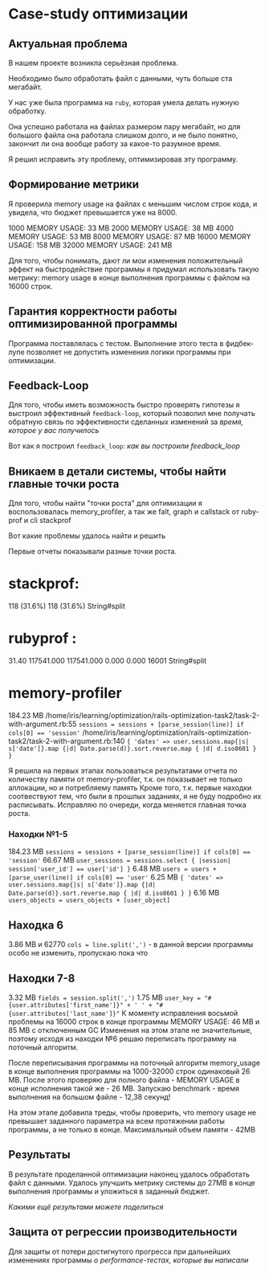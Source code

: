 # Case-study оптимизации

## Актуальная проблема
В нашем проекте возникла серьёзная проблема.

Необходимо было обработать файл с данными, чуть больше ста мегабайт.

У нас уже была программа на `ruby`, которая умела делать нужную обработку.

Она успешно работала на файлах размером пару мегабайт, но для большого файла она работала слишком долго, и не было понятно, закончит ли она вообще работу за какое-то разумное время.

Я решил исправить эту проблему, оптимизировав эту программу.

## Формирование метрики
Я проверила memory usage на файлах с меньшим числом строк кода, и увидела, что бюджет превышается уже на 8000.

1000   MEMORY USAGE: 33 MB
2000   MEMORY USAGE: 38 MB
4000   MEMORY USAGE: 53 MB
8000   MEMORY USAGE: 87 MB
16000  MEMORY USAGE: 158 MB
32000  MEMORY USAGE: 241 MB

Для того, чтобы понимать, дают ли мои изменения положительный эффект на быстродействие программы я придумал использовать такую метрику: memory usage в конце выполнения программы с файлом на 16000 строк.

## Гарантия корректности работы оптимизированной программы
Программа поставлялась с тестом. Выполнение этого теста в фидбек-лупе позволяет не допустить изменения логики программы при оптимизации.

## Feedback-Loop
Для того, чтобы иметь возможность быстро проверять гипотезы я выстроил эффективный `feedback-loop`, который позволил мне получать обратную связь по эффективности сделанных изменений за *время, которое у вас получилось*

Вот как я построил `feedback_loop`: *как вы построили feedback_loop*

## Вникаем в детали системы, чтобы найти главные точки роста
Для того, чтобы найти "точки роста" для оптимизации я воспользовалась memory_profiler, а так же falt, graph и callstack от ruby-prof и cli stackprof

Вот какие проблемы удалось найти и решить

Первые отчеты показывали разные точки роста.
# stackprof:
118  (31.6%)         118  (31.6%)     String#split
# rubyprof :
31.40  117541.000 117541.000     0.000     0.000    16001   String#split
# memory-profiler
 184.23 MB  /home/iris/learning/optimization/rails-optimization-task2/task-2-with-argument.rb:55
 `sessions = sessions + [parse_session(line)] if cols[0] == 'session'`
 /home/iris/learning/optimization/rails-optimization-task2/task-2-with-argument.rb:140
`{ 'dates' => user.sessions.map{|s| s['date']}.map {|d| Date.parse(d)}.sort.reverse.map { |d| d.iso8601 } }`

Я решила на первых этапах пользоваться результатами отчета по количеству памяти от memory-profiler, т.к. он показывает не только аллокации, но и потребляему память
Кроме того, т.к. первые находки соотвествуют тем, что были в прошлых заданиях, я не буду подробно их расписывать. Исправляю по очереди, когда меняется главная точка роста.

### Находки №1-5
184.23 MB  `sessions = sessions + [parse_session(line)] if cols[0] == 'session'`
66.67 MB   `user_sessions = sessions.select { |session| session['user_id'] == user['id'] }`
6.48 MB  `users = users + [parse_user(line)] if cols[0] == 'user'`
6.25 MB  `{ 'dates' => user.sessions.map{|s| s['date']}.map {|d| Date.parse(d)}.sort.reverse.map { |d| d.iso8601 } }`
6.16 MB  `users_objects = users_objects + [user_object]`

## Находка 6
3.86 MB и 62770 `cols = line.split(',')` - в данной версии программы особо не изменить, пропускаю пока что

## Находки 7-8
3.32 MB  `fields = session.split(',')`
1.75 MB  `user_key = "#{user.attributes['first_name']}" + ' ' + "#{user.attributes['last_name']}"`
К моменту исправления восьмой проблемы на 16000 строк в конце программы MEMORY USAGE: 46 MB и 85 MB с отключенным GC
Изменения на этом этапе не значительные, поэтому исходя из находки №6 решаю переписать программу на поточный алгоритм.

После переписывания программы на поточный алгоритм memory_usage в конце выполнения программы на 1000-32000 строк одинаковый 26 MB. После этого проверяю для полного файла - MEMORY USAGE в конце исполнения такой же -  26 MB. Запускаю benchmark  - время выполнения на большом файле - 12,38 секунд!

На этом этапе добавила треды, чтобы проверить, что memory usage не превышает заданного параметра на всем протяжении работы программы, а не только в конце. Максимальный объем памяти - 42MB

## Результаты
В результате проделанной оптимизации наконец удалось обработать файл с данными.
Удалось улучшить метрику системы до 27MB в конце выполнения программы и уложиться в заданный бюджет.

*Какими ещё результами можете поделиться*

## Защита от регрессии производительности
Для защиты от потери достигнутого прогресса при дальнейших изменениях программы *о performance-тестах, которые вы написали*
